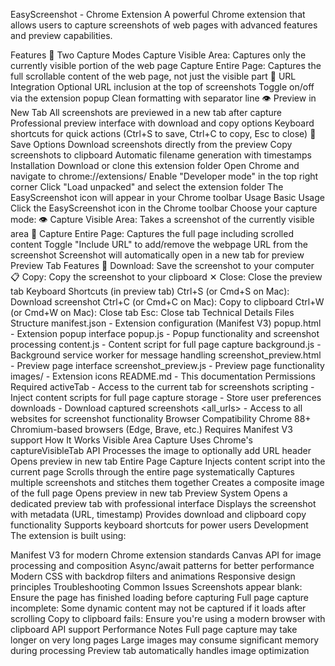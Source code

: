 EasyScreenshot - Chrome Extension
A powerful Chrome extension that allows users to capture screenshots of web pages with advanced features and preview capabilities.

Features
🎯 Two Capture Modes
Capture Visible Area: Captures only the currently visible portion of the web page
Capture Entire Page: Captures the full scrollable content of the web page, not just the visible part
🔗 URL Integration
Optional URL inclusion at the top of screenshots
Toggle on/off via the extension popup
Clean formatting with separator line
👁️ Preview in New Tab
All screenshots are previewed in a new tab after capture
Professional preview interface with download and copy options
Keyboard shortcuts for quick actions (Ctrl+S to save, Ctrl+C to copy, Esc to close)
💾 Save Options
Download screenshots directly from the preview
Copy screenshots to clipboard
Automatic filename generation with timestamps
Installation
Download or clone this extension folder
Open Chrome and navigate to chrome://extensions/
Enable "Developer mode" in the top right corner
Click "Load unpacked" and select the extension folder
The EasyScreenshot icon will appear in your Chrome toolbar
Usage
Basic Usage
Click the EasyScreenshot icon in the Chrome toolbar
Choose your capture mode:
👁️ Capture Visible Area: Takes a screenshot of the currently visible area
📄 Capture Entire Page: Captures the full page including scrolled content
Toggle "Include URL" to add/remove the webpage URL from the screenshot
Screenshot will automatically open in a new tab for preview
Preview Tab Features
💾 Download: Save the screenshot to your computer
📋 Copy: Copy the screenshot to your clipboard
✕ Close: Close the preview tab
Keyboard Shortcuts (in preview tab)
Ctrl+S (or Cmd+S on Mac): Download screenshot
Ctrl+C (or Cmd+C on Mac): Copy to clipboard
Ctrl+W (or Cmd+W on Mac): Close tab
Esc: Close tab
Technical Details
Files Structure
manifest.json - Extension configuration (Manifest V3)
popup.html - Extension popup interface
popup.js - Popup functionality and screenshot processing
content.js - Content script for full page capture
background.js - Background service worker for message handling
screenshot_preview.html - Preview page interface
screenshot_preview.js - Preview page functionality
images/ - Extension icons
README.md - This documentation
Permissions Required
activeTab - Access to the current tab for screenshots
scripting - Inject content scripts for full page capture
storage - Store user preferences
downloads - Download captured screenshots
<all_urls> - Access to all websites for screenshot functionality
Browser Compatibility
Chrome 88+
Chromium-based browsers (Edge, Brave, etc.)
Requires Manifest V3 support
How It Works
Visible Area Capture
Uses Chrome's captureVisibleTab API
Processes the image to optionally add URL header
Opens preview in new tab
Entire Page Capture
Injects content script into the current page
Scrolls through the entire page systematically
Captures multiple screenshots and stitches them together
Creates a composite image of the full page
Opens preview in new tab
Preview System
Opens a dedicated preview tab with professional interface
Displays the screenshot with metadata (URL, timestamp)
Provides download and clipboard copy functionality
Supports keyboard shortcuts for power users
Development
The extension is built using:

Manifest V3 for modern Chrome extension standards
Canvas API for image processing and composition
Async/await patterns for better performance
Modern CSS with backdrop filters and animations
Responsive design principles
Troubleshooting
Common Issues
Screenshots appear blank: Ensure the page has finished loading before capturing
Full page capture incomplete: Some dynamic content may not be captured if it loads after scrolling
Copy to clipboard fails: Ensure you're using a modern browser with clipboard API support
Performance Notes
Full page capture may take longer on very long pages
Large images may consume significant memory during processing
Preview tab automatically handles image optimization
